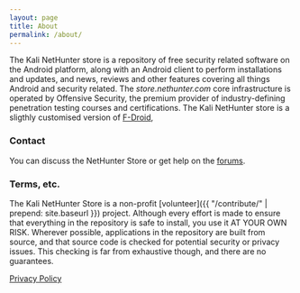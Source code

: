 ```yaml
---
layout: page
title: About
permalink: /about/
---
```


The Kali NetHunter store is a repository of free security related software on the Android platform, along with an Android client to perform installations and updates, and news, reviews and other features covering all things Android and security related.
The _store.nethunter.com_ core infrastructure is operated by Offensive Security, the premium provider of industry-defining penetration testing courses and certifications.
The Kali NetHunter store is a sligthly customised version of [F-Droid](https://f-droif.org), 

### Contact

You can discuss the NetHunter Store or get help on the [forums](https://forums.kali.org/).

### Terms, etc.

The Kali NetHunter Store is a non-profit [volunteer]({{ "/contribute/" | prepend: site.baseurl }}) project. Although every effort is made to ensure that everything in the repository is safe to install, you use it AT YOUR OWN RISK. Wherever possible, applications in the repository are built from source, and that source code is checked for potential security or privacy issues. This checking is far from exhaustive though, and there are no guarantees.

[Privacy Policy](https://www.offensive-security.com/privacy-policy/)

